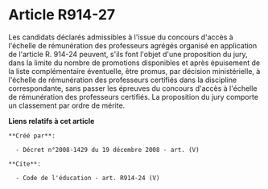 # Article R914-27

Les candidats déclarés admissibles à l'issue du concours d'accès à l'échelle de rémunération des professeurs agrégés organisé
en application de l'article R. 914-24 peuvent, s'ils font l'objet d'une proposition du jury, dans la limite du nombre de
promotions disponibles et après épuisement de la liste complémentaire éventuelle, être promus, par décision ministérielle, à
l'échelle de rémunération des professeurs certifiés dans la discipline correspondante, sans passer les épreuves du concours
d'accès à l'échelle de rémunération des professeurs certifiés. La proposition du jury comporte un classement par ordre de
mérite.

**Liens relatifs à cet article**

	**Créé par**:

	  - Décret n°2008-1429 du 19 décembre 2008 - art. (V)

	**Cite**:

	  - Code de l'éducation - art. R914-24 (V)
